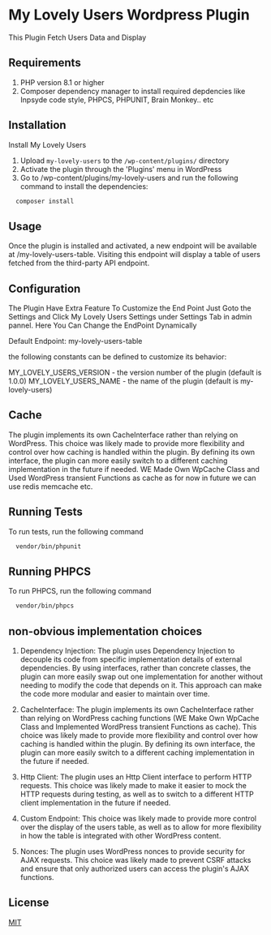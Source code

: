 # My Lovely Users Wordpress Plugin
This Plugin Fetch Users Data and Display
## Requirements

1. PHP version 8.1 or higher
1. Composer dependency manager to install required depdencies like Inpsyde code style, PHPCS, PHPUNIT, Brain Monkey.. etc


## Installation

Install My Lovely Users


1. Upload `my-lovely-users` to the `/wp-content/plugins/` directory
1. Activate the plugin through the 'Plugins' menu in WordPress
1. Go to /wp-content/plugins/my-lovely-users and run the following command to install the dependencies:

```bash
  composer install
```
    
## Usage

Once the plugin is installed and activated, a new endpoint will be available at /my-lovely-users-table. Visiting this endpoint will display a table of users fetched from the third-party API endpoint.

## Configuration

The Plugin Have Extra Feature To Customize the End Point Just Goto the Settings and Click My Lovely Users Settings under Settings Tab in admin pannel.
Here You Can Change the EndPoint Dynamically

Default Endpoint: my-lovely-users-table

the following constants can be defined to customize its behavior:

MY_LOVELY_USERS_VERSION - the version number of the plugin (default is 1.0.0)
MY_LOVELY_USERS_NAME - the name of the plugin (default is my-lovely-users)

## Cache
The plugin implements its own CacheInterface rather than relying on WordPress. This choice was likely made to provide more flexibility and control over how caching is handled within the plugin. By defining its own interface, the plugin can more easily switch to a different caching implementation in the future if needed. WE Made Own WpCache Class and Used WordPress transient Functions as cache as for now in future we can use redis memcache etc.

## Running Tests

To run tests, run the following command

```bash
  vendor/bin/phpunit
```


## Running PHPCS

To run PHPCS, run the following command

```bash
  vendor/bin/phpcs
```

## non-obvious implementation choices

1. Dependency Injection: The plugin uses Dependency Injection to decouple its code from specific implementation details of external dependencies. By using interfaces, rather than concrete classes, the plugin can more easily swap out one implementation for another without needing to modify the code that depends on it. This approach can make the code more modular and easier to maintain over time.

1. CacheInterface: The plugin implements its own CacheInterface rather than relying on WordPress caching functions (WE Make Own WpCache Class and Implemented WordPress transient Functions as cache). This choice was likely made to provide more flexibility and control over how caching is handled within the plugin. By defining its own interface, the plugin can more easily switch to a different caching implementation in the future if needed.

1. Http Client: The plugin uses an Http Client interface to perform HTTP requests. This choice was likely made to make it easier to mock the HTTP requests during testing, as well as to switch to a different HTTP client implementation in the future if needed.

1. Custom Endpoint: This choice was likely made to provide more control over the display of the users table, as well as to allow for more flexibility in how the table is integrated with other WordPress content.

1. Nonces: The plugin uses WordPress nonces to provide security for AJAX requests. This choice was likely made to prevent CSRF attacks and ensure that only authorized users can access the plugin's AJAX functions.
## License

[MIT](https://choosealicense.com/licenses/mit/)

